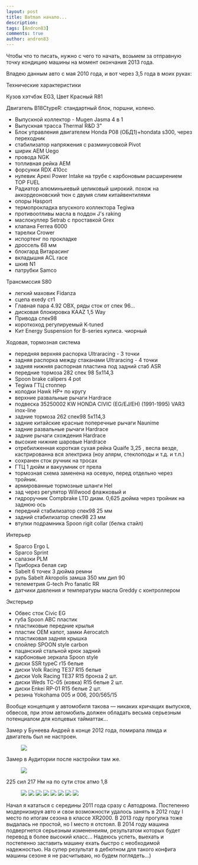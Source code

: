 ```yaml
---
layout: post
title: Batman начало...
description: 
tags: [Andron83]
comments: true
author: andron83
---
```


Чтобы что то писать, нужно с чего то начать, возьмем за отправную точку кондицию машины на момент окончания 2013 года.

Владею данным авто с мая 2010 года, и вот через 3,5 года в моих руках:

Технические характеристики

Кузов хэтчбэк ЕG3, Цвет Красный R81

Двигатель В18СtypeR: стандартный блок, поршни, колено.

- Выпускной коллектор - Mugen Jasma 4 в 1
- Выпускная трасса Thermal R&D 3"
- Блок управления двигателем Honda P08 (ОБД1)+hondata s300, через переходник
- стабилизатор напряжения с разминусовкой Pivot
- ширик АЕМ Uego
- провода NGK 
- топливная рейка AEM
- форсунки RDX 410cc
- нулевик Apexi Power Intake на трубе с карбоновым расширением TOP FUEL
- Радиатор алюминьиевый целиковый широкий. похож на аккордеоновский тюн с двумя слим китайвентилями
- опоры Hasport
- термопрокладка впускного коллектора Tegiwa
- противоотливы масла в поддон J's raking
- маслокуллер Setrab с проставкой Grex
- клапана Ferrea 6000
- тарелки Crower
- испортенг по прокладке
- дроссель 68 мм
- блокгард Витарасинг
- вкладышня ACL race
- шкив N1
- патрубки Samco

Трансмиссия S80

- легкий маховик Fidanza
- сцепа exedy ст1
- Главная пара 4.92 OBX, ряды сток от спек 96...
- дисковая блокировка KAAZ 1,5 Way
- Привода спек98
- короткоход регулируемый K-tuned
- Кит Energy Suspension for B-series кулиса. чиорный 

Ходовая, тормозная система

- передняя верхняя распорка Ultraracing - 3 точки
- задняя распорка между стаканами Ultraracing - 4 точки
- задняя нижняя распорная пластина под задний стаб ASR
- передние тормоза 282 спек 98 5х114,3
- Spoon brake calipers 4 pot
- Tegiwa ГТЦ стоппер
- колодки Hawk HP+ по кругу
- верхние развальные рычаги Hardrace
- подвеска 35250002 KW HONDA CIVIC (EG/EJ/EH) (1991-1995) VAR3 inox-line
- задние тормоза 262 спек98 5х114,3
- задние китайские красные поперечные рычаги Naunime
- задние развальные рычаги Hardrace
- задние рычаги схождения Hardrace
- высокие нижние шаровые Hardrace
- отребилженная короткая сухая рейка Quaife 3,25 , весла везде, кастрированна вся электрика (ноу алярм, стеклоподы и т.д. и т.п.)
- сохранен сток ручник на тросах
- ГТЦ 1 дюйм и вакуумник от прела
- тормозная схема заменена на осевую, перед отдельно через тройник.
- армированные тормозные шланги Hel
- зад через регулятор Willwood флажковый и 
- гидроручник Compbrake LTD диам. 0,625 дюйма через тройник на заднюю ось
- передний стабилизатор спек98 25 мм
- задний стабилизатор спек98 23 мм
- втулки подрамника Spoon rigit collar (белка стайл)

Интерьер

- Sparco Ergo L
- Sparco Sprint
- салазки PLM
- Приборка белая сир
- Sabelt 6 точек 3 дюйма ремни
- руль Sabelt Akropolis замша 350 мм дип 90
- телеметрия G-tech Pro fanatic RR
- датчики давления и температуры масла Greddy с контроллером

Экстерьер

- Обвес сток Civic EG
- губа Spoon ABC пластик
- пластиковые передние крылья
- пластик ОЕМ капот, замки Aerocatch
- пластиковая задняя крышка
- спойлер SPOON style carbon
- пацанский стальной крюк задний
- карбоновые зеркала Spoon style
- диски SSR typeC r15 белые
- диски Volk Racing TE37 R15 белые
- диски Volk Racing TE37 R15 бронза 2 шт.
- диски Weds TC-05 (ковка) R15 белые 2 шт.
- диски Enkei RP-01 R15 белые 2 шт.
- резина Yokohama 005 и 006, 200/565/15 

Вообще концепция у автомобиля такова — никаких кричащих выпусков, обвесов, 
при этом автомобиль должен обладать весьма серьезным потенциалом для колцевых тайматтак…

Замер у Бунеева Андрей в конце 2012 года, помирала лямда и двигатель был не настроен.
<figure class="half">
    <a href="http://s52.radikal.ru/i137/1211/10/b30143eca3a4.jpg"><img src="http://s52.radikal.ru/i137/1211/10/b30143eca3a4.jpg"></a>
</figure>

Замер в Аудитории после настройки там же.

<figure class="half">
    <a href="http://i020.radikal.ru/1308/e1/36b162da20b4.png"><img src="http://i020.radikal.ru/1308/e1/36b162da20b4.png"></a>
</figure>

225 сил 217 Нм на по сути сток атмо 1,8



<figure class="half">
    <a href="http://cs406527.vk.me/v406527683/2e41/Halr9DsaG-A.jpg"><img src="http://cs406527.vk.me/v406527683/2e41/Halr9DsaG-A.jpg"></a>
    <a href="http://cs320219.vk.me/v320219368/27c/XbUG2Lmqw88.jpg"><img src="http://cs320219.vk.me/v320219368/27c/XbUG2Lmqw88.jpg"></a>
    <a href="http://cs406527.vk.me/v406527683/2e4a/fxPgEOvT010.jpg"><img src="http://cs406527.vk.me/v406527683/2e4a/fxPgEOvT010.jpg"></a>
    <a href="http://cs310625.vk.me/v310625683/372d/wKSx_UZOhlY.jpg"><img src="http://cs310625.vk.me/v310625683/372d/wKSx_UZOhlY.jpg"></a>
    <a href="http://cs310625.vk.me/v310625683/3736/RBuQnffUBPw.jpg"><img src="http://cs310625.vk.me/v310625683/3736/RBuQnffUBPw.jpg"></a>
    <a href="http://cs310625.vk.me/v310625683/375a/Oy-9BNBZiew.jpg"><img src="http://cs310625.vk.me/v310625683/375a/Oy-9BNBZiew.jpg"></a>
    <a href="http://cs416620.vk.me/v416620683/69b/Z7vjnp1po1g.jpg"><img src="http://cs416620.vk.me/v416620683/69b/Z7vjnp1po1g.jpg"></a>
    <a href="http://cs310625.vk.me/v310625683/3763/28htwFHTik0.jpg"><img src="http://cs310625.vk.me/v310625683/3763/28htwFHTik0.jpg"></a>
</figure>

Начал я кататься с середины 2011 года сразу с Автодрома. 
Постепенно модернизируя авто и свои возможности удалось занять в 2012 году I место по итогам сезона в классе XR2000.
В 2013 году прогулка тоже выдалась не простой, но I место я отстоял.
В 2014 году машина подвергнется серьезным измененеиям, результатом которых будет перевод в более высокий класс...
Надеюсь успеть, выехать и постепенно заставить машину ехать быстро с необходимой надежностью.
На супер результат в дебютном для такого конфига машины сезоне я не расчитываю, но будем поглядеть...)
